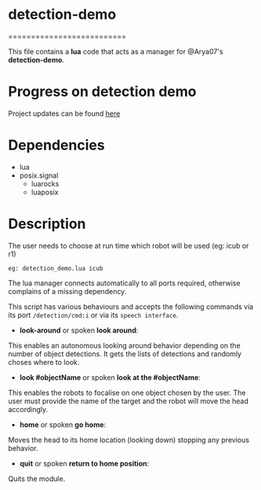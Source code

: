 # detection-demo
==========================

This file contains a **lua** code that acts as a manager for @Arya07's **detection-demo**. 

# Progress on detection demo
Project updates can be found [here](https://github.com/vtikha/detection-demo/projects/1?)

# Dependencies
 - lua
 - posix.signal
   - luarocks
   - luaposix
 
# Description

The user needs to choose at run time which robot will be used (eg: icub or r1)
```
eg: detection_demo.lua icub
```
The lua manager connects automatically to all ports required, otherwise complains of a missing dependency.

This script has various behaviours and accepts the following commands via its port `/detection/cmd:i` or via its `speech interface`.

- **look-around** or spoken **look around**:

This enables an autonomous looking around behavior depending on the number of object detections. It gets the lists of detections and randomly choses where to look. 

- **look #objectName** or spoken **look at the #objectName**:

This enables the robots to focalise on one object chosen by the user. The user must provide the name of the target and the robot will move the head accordingly.

- **home** or spoken **go home**:

Moves the head to its home location (looking down) stopping any previous behavior.

- **quit** or spoken **return to home position**:

Quits the module.



